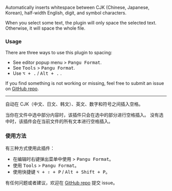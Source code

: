 <!-- Plugin description -->
Automatically inserts whitespace between CJK (Chinese, Japanese, Korean), half-width English, digit, and symbol characters.

When you select some text, the plugin will only space the selected text.
Otherwise, it will space the whole file.

### Usage
There are three ways to use this plugin to spacing:
- See editor popup menu > <kbd>Pangu Format</kbd>.
- See <kbd>Tools</kbd> > <kbd>Pangu Format</kbd>.
- Use <kbd>⌥ + .</kbd> / <kbd>Alt + .</kbd> .

If you find something is not working or missing, feel free to submit an issue on [GitHub repo](https://github.com/LiLittleCat/intellij-pangu).

---

自动在 CJK（中文、日文、韩文）、英文、数字和符号之间插入空格。

当你在文件中选中部分内容时，该插件只会在选中的部分进行空格插入。 没有选中时，该插件会在当前文件的所有文本进行空格插入。

### 使用方法
有三种方式使用此插件：
- 在编辑时右键弹出菜单中使用 > <kbd>Pangu Format</kbd>。
- 使用 <kbd>Tools</kbd> > <kbd>Pangu Format</kbd>。
- 使用快捷键 <kbd>⌥ + ⇧ + P</kbd> / <kbd>Alt + Shift + P</kbd>。


有任何问题或者建议，欢迎在 [GitHub repo](https://github.com/LiLittleCat/intellij-pangu) 提交 issue。

<!-- Plugin description end -->